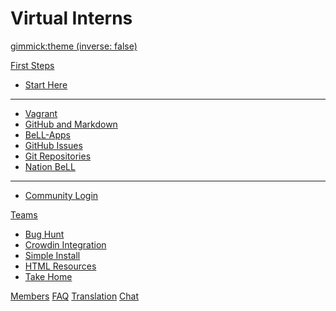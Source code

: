 <!--
  -- Name of your wiki
  -- Do NOT remove the leading `#` character.
  -->

# Virtual Interns


<!--
  -- Default theme
  -- (Read: http://dynalon.github.io/mdwiki/#!customizing.md#Theme_chooser)
  -->

[gimmick:theme (inverse: false)](flatly)


<!--
  -- Navigation
  -- (Read: http://dynalon.github.io/mdwiki/#!quickstart.md#Adding_a_navigation)
  -->

<!-- A more complex navigation example: ----------------------------------------

[Menu Item 1]()

  * # SubMenu Heading 1
  * [SubMenu Item 1](pages/subitem1.md)
  * [SubMenu Item 2](pages/subitem2.md)
  - - - -
  * # SubMenu Heading 2
  * [SubMenu Item 3](pages/subitem3.md)
  - - - -
  * # SubMenu Heading 3
  * [SubMenu Item 3](pages/subitem3.md)

[Menu Item 2](pages/item2.md)

[Menu Item 3](pages/item3.md)

---------------------------------------------------------------------------- -->

[First Steps]()

  * [Start Here](pages/newfirststeps.md)
  - - - -
  * [Vagrant](pages/vagrant.md)
  * [GitHub and Markdown](pages/githubandmarkdown.md)
  * [BeLL-Apps](pages/bellapps.md)
  * [GitHub Issues](pages/githubissues.md)
  * [Git Repositories](pages/gitandrepositories.md)
  * [Nation BeLL](pages/nation.md)
  - - - -
  * [Community Login](http://127.0.0.1:5985/apps/_design/bell/MyApp/index.html)

[Teams]()

  * [Bug Hunt](pages/bughunt.md)
  * [Crowdin Integration](pages/crowdinintegration.md)
  * [Simple Install](pages/simpleinstall.md)
  * [HTML Resources](pages/htmlresources.md)
  * [Take Home](pages/takehome.md)

[Members](pages/team.md)
[FAQ](pages/faq.md)
[Translation](https://crowdin.com/project/open-learning-exchange/invite)
[Chat](pages/chat.md)

<!--
  -- Change the Language
  -- Could be useful when there's more than one language wiki.
  -->

<!--
[Change the Language]()

  * [English (United States)](/en_US/)
  * [English (United Kingdom)](/en_GB/)
  * [Italian](/it/)
-->

<!--
  -- Let the user choose a theme
  -- (Read: http://dynalon.github.io/mdwiki/#!quickstart.md#Adding_a_navigation)
  -->

<!--
[gimmick:themechooser](Choose theme)
-->
